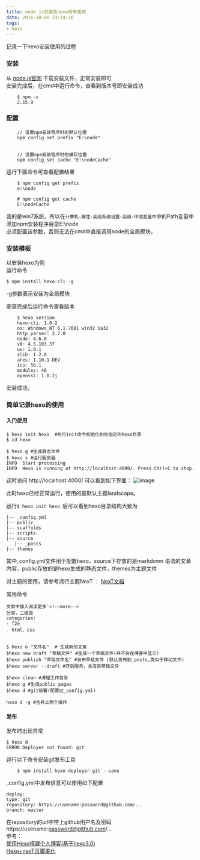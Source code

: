 ```yaml
---
title: node js安装及hexo简单使用
date: 2016-10-08 23:14:20
tags:
- hexo
---
```

记录一下hexo安装使用的过程
<!--more-->

### 安装
从 [node.js官网](https://nodejs.org/en/) 下载安装文件，正常安装即可  
安装完成后，在cmd中运行命令，查看到版本号即安装成功  
```
    $ npm -v
    2.15.9
```
<!--more-->
### 配置
```
    // 设置npm安装程序时的默认位置
    npm config set prefix "E:\node"
    
    
    // 设置npm安装程序时的缓存位置
    npm config set cache "E:\nodeCache"
```
运行下面命令可查看配置结果
```
    $ npm config get prefix
    e:\node
    
    # npm config get cache
    E:\nodeCache
```
我的是win7系统，所以在`计算机-属性-高级系统设置-高级-环境变量中`中的Path变量中添加npm安装程序目录E:\node    
必须配置该参数，否则无法在cmd中直接调用node的全局模块。


### 安装模板
以安装hexo为例  
运行命令  
```
$ npm install hexo-cli -g  
```

-g参数表示安装为全局模块

安装完成后运行命令查看版本
```
    $ hexo version
    hexo-cli: 1.0.2
    os: Windows_NT 6.1.7601 win32 ia32
    http_parser: 2.7.0
    node: 4.6.0
    v8: 4.5.103.37
    uv: 1.9.1
    zlib: 1.2.8
    ares: 1.10.1-DEV
    icu: 56.1
    modules: 46
    openssl: 1.0.2j
```
安装成功。

### 简单记录hexo的使用
#### 入门使用
```
$ hexo init hexo  #执行init命令初始化到你指定的hexo目录  
$ cd hexo

$ hexo g #生成静态文件
$ hexo s #运行服务器
INFO  Start processing
INFO  Hexo is running at http://localhost:4000/. Press Ctrl+C to stop.
```
这时访问 http://localhost:4000/ 可以看到如下界面：
![image](/images/nodeJs-hexo/hexo_first.png)

此时hexo已经正常运行，使用的是默认主题landscape。  

运行`$ hexo init hexo `后可以看到hexo目录结构大致为
```
|-- _config.yml
|-- public
|-- scaffolds
|-- scripts
|-- source
   |-- _posts
|-- themes
```
其中_config.yml文件用于配置hexo，source下存放的是markdown 语法的文章内容，public存放的是hexo生成的静态文件，themes为主题文件


对主题的使用，请参考流行主题NexT ： [NexT文档](http://theme-next.iissnan.com/)

常用命令
```
文章中插入阅读更多`<!--more-->`
分类，二级类
categories:
- f2e
- html、css


$ hexo n "文件名"	# 生成新的文章
$hexo new draft "草稿文件" #生成一个草稿文件(并不会在博客中显示)
$hexo publish "草稿文件名" #发布草稿文件 (默认发布到_posts,类似于移动文件)
$hexo server --draft #开启服务，会渲染草稿文件

$hexo clean #清理工作目录
$hexo g #生成public pages
$hexo d #git部署(配置过_config.yml)

hexo d -g #合并上两个操作

```

#### 发布
发布时出现异常
```
$ hexo d
ERROR Deployer not found: git
```

运行以下命令安装git发布工具
```
    $ npm install hexo-deployer-git --save
```

_config.yml中发布信息可以使用如下配置
```
deploy:  
type: git
repository: https://usename:password@github.com/...
branch: master
```
在repository的url中带上github用户名及密码 https://usename:password@github.com/...  
参考：  
[使用Hexo搭建个人博客(基于hexo3.0)](http://opiece.me/2015/04/09/hexo-guide/)  
[Hexo+nexT页脚美化](http://www.wuxubj.cn/2016/07/footer-beautify-of-nexT/index.html)
